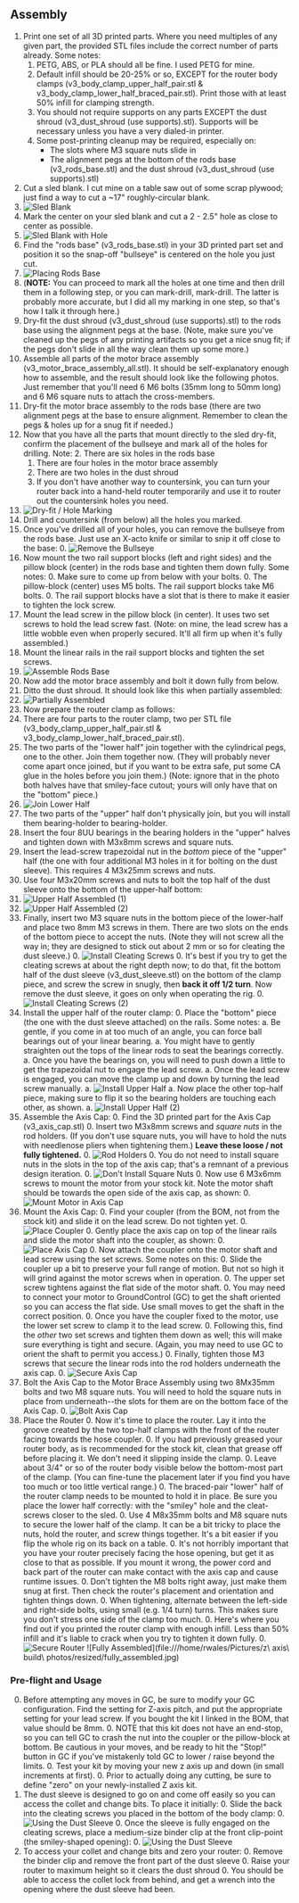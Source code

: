 ## Assembly

1. Print one set of all 3D printed parts. Where you need multiples of any given part, the provided STL files include the correct number of parts already. Some notes:
    1. PETG, ABS, or PLA should all be fine. I used PETG for mine.
    2. Default infill should be 20-25% or so, EXCEPT for the router body clamps (v3_body_clamp_upper_half_pair.stl & v3_body_clamp_lower_half_braced_pair.stl). Print those with at least 50% infill for clamping strength.
    3. You should not require supports on any parts EXCEPT the dust shroud (v3_dust_shroud (use supports).stl). Supports will be necessary unless you have a very dialed-in printer.
    4. Some post-printing cleanup may be required, especially on:
        * The slots where M3 square nuts slide in
        * The alignment pegs at the bottom of the rods base (v3_rods_base.stl) and the dust shroud (v3_dust_shroud (use supports).stl)
1. Cut a sled blank. I cut mine on a table saw out of some scrap plywood; just find a way to cut a ~17" roughly-circular blank. 
0. ![Sled Blank](https://raw.githubusercontent.com/MaslowCommunityGarden/Yet-Another-Z-Axis-Mod/Version-3/sled_blank.jpg)
2. Mark the center on your sled blank and cut a 2 - 2.5" hole as close to center as possible.
0. ![Sled Blank with Hole](https://raw.githubusercontent.com/MaslowCommunityGarden/Yet-Another-Z-Axis-Mod/Version-3/sled_blank_w_hole.jpg)
1. Find the "rods base" (v3_rods_base.stl) in your 3D printed part set and position it so the snap-off "bullseye" is centered on the hole you just cut. 
0. ![Placing Rods Base](https://raw.githubusercontent.com/MaslowCommunityGarden/Yet-Another-Z-Axis-Mod/Version-3/placing_rods_base.jpg)
0. (**NOTE:** You can proceed to mark all the holes at one time and then drill them in a following step, or you can mark-drill, mark-drill. The latter is probably more accurate, but I did all my marking in one step, so that's how I talk it through here.)
0. Dry-fit the dust shroud (v3_dust_shroud (use supports).stl) to the rods base using the alignment pegs at the base. (Note, make sure you've cleaned up the pegs of any printing artifacts so you get a nice snug fit; if the pegs don't slide in all the way clean them up some more.)
0. Assemble all parts of the motor brace assembly (v3_motor_brace_assembly_all.stl). It should be self-explanatory enough how to assemble, and the result should look like the following photos. Just remember that you'll need 6 M6 bolts (35mm long to 50mm long) and 6 M6 square nuts to attach the cross-members.
0. Dry-fit the motor brace assembly to the rods  base (there are two alignment pegs at the base to ensure alignment. Remember to clean the pegs & holes up for a snug fit if needed.)
0. Now that you have all the parts that mount directly to the sled dry-fit, confirm the placement of the bullseye and mark all of the holes for drilling. Note:
    2. There are six holes in the rods base
    1. There are four holes in the motor brace assembly
    0. There are two holes in the dust shroud
    0. If you don't have another way to countersink, you can turn your router back into a hand-held router temporarily and use it to router out the countersink holes you need.
0. ![Dry-fit / Hole Marking](https://raw.githubusercontent.com/MaslowCommunityGarden/Yet-Another-Z-Axis-Mod/Version-3/dry_fit_hole_marking.jpg)
0. Drill and countersink (from below) all the holes you marked.
0. Once you've drilled all of your holes, you can remove the bullseye from the rods base. Just use an X-acto knife or similar to snip it off close to the base:
    0. ![Remove the Bullseye](https://raw.githubusercontent.com/MaslowCommunityGarden/Yet-Another-Z-Axis-Mod/Version-3/remove_bullseye.jpg)
2. Now mount the two rail support blocks (left and right sides) and the pillow block (center) in the rods base and tighten them down fully. Some notes:
    0. Make sure to come up from below with your bolts.
    0. The pillow-block (center) uses M5 bolts. The rail support blocks take M6 bolts.
    0. The rail support blocks have a slot that is there to make it easier to tighten the lock screw. 
2. Mount the lead screw in the pillow block (in center). It uses two set screws to hold the lead screw fast.  (Note: on mine, the lead screw has a little wobble even when properly secured. It'll all firm up when it's fully assembled.)
3. Mount the linear rails in the rail support blocks and tighten the set screws.
0. ![Assemble Rods Base](https://raw.githubusercontent.com/MaslowCommunityGarden/Yet-Another-Z-Axis-Mod/Version-3/assemble_rods_base.jpg)
0. Now add the motor brace assembly and bolt it down fully from below.
0. Ditto the dust shroud. It should look like this when partially assembled:
0. ![Partially Assembled](https://raw.githubusercontent.com/MaslowCommunityGarden/Yet-Another-Z-Axis-Mod/Version-3/partially_assembled.jpg)
0. Now prepare the router clamp as follows:
0. There are four parts to the router clamp, two per STL file (v3_body_clamp_upper_half_pair.stl & v3_body_clamp_lower_half_braced_pair.stl).
0. The two parts of the "lower half" join together with the cylindrical pegs, one to the other. Join them together now. (They will probably never come apart once joined, but if you want to be extra safe, put some CA glue in the holes before you join them.) (Note: ignore that in the photo both halves have that smiley-face cutout; yours will only have that on the "bottom" piece.)
0. ![Join Lower Half](https://raw.githubusercontent.com/MaslowCommunityGarden/Yet-Another-Z-Axis-Mod/Version-3/join_lower_half.jpg)
0. The two parts of the "upper" half don't physically join, but you will install them bearing-holder to bearing-holder.
0. Insert the four 8UU bearings in the bearing holders in the "upper" halves and tighten down with M3x8mm screws and square nuts.
0. Insert the lead-screw trapezoidal nut in the *bottom* piece of the "upper" half (the one with four additional M3 holes in it for bolting on the dust sleeve). This requires 4 M3x25mm screws and nuts.
0. Use four M3x20mm screws and nuts to bolt the top half of the dust sleeve onto the bottom of the upper-half bottom:
0. ![Upper Half Assembled (1)](https://raw.githubusercontent.com/MaslowCommunityGarden/Yet-Another-Z-Axis-Mod/Version-3/upper_half_assembled_1.jpg)
0. ![Upper Half Assembled (2)](https://raw.githubusercontent.com/MaslowCommunityGarden/Yet-Another-Z-Axis-Mod/Version-3/upper_half_assembled_2.jpg)
0. Finally, insert two M3 square nuts in the bottom piece of the lower-half and place two 8mm M3 screws in them. There are two slots on the ends of the bottom piece to accept the nuts. (Note they will not screw all the way in; they are designed to stick out about 2 mm or so for cleating the dust sleeve.)
    0. ![Install Cleating Screws](https://raw.githubusercontent.com/MaslowCommunityGarden/Yet-Another-Z-Axis-Mod/Version-3/install_cleating_screws.jpg)
    0. It's best if you try to get the cleating screws at about the right depth now; to do that, fit the bottom half of the dust sleeve (v3_dust_sleeve.stl) on the bottom of the clamp piece, and screw the screw in snugly, then **back it off 1/2 turn**. Now remove the dust sleeve, it goes on only when operating the rig.
    0. ![Install Cleating Screws (2)](https://raw.githubusercontent.com/MaslowCommunityGarden/Yet-Another-Z-Axis-Mod/Version-3/install_cleating_screws_2.jpg)
0. Install the upper half of the router clamp:
    0. Place the "bottom" piece (the one with the dust sleeve attached) on the rails. Some notes:
        a. Be gentle, if you come in at too much of an angle, you can force ball bearings out of your linear bearing.
        a. You might have to gently straighten out the tops of the linear rods to seat the bearings correctly.
        a. Once you have the bearings on, you will need to push down a little to get the trapezoidal nut to engage the lead screw.
        a. Once the lead screw is engaged, you can move the clamp up and down by turning the lead screw manually.
        a. ![Install Upper Half](https://raw.githubusercontent.com/MaslowCommunityGarden/Yet-Another-Z-Axis-Mod/Version-3/install_upper_half.jpg)
        a. Now place the other top-half piece, making sure to flip it so the bearing holders are touching each other, as shown.
        a. ![Install Upper Half (2)](https://raw.githubusercontent.com/MaslowCommunityGarden/Yet-Another-Z-Axis-Mod/Version-3/install_upper_half_2.jpg)
0. Assemble the Axis Cap:
    0. Find the 3D printed part for the Axis Cap (v3_axis_cap.stl)
    0. Insert two M3x8mm screws and *square nuts* in the rod holders. (If you don't use square nuts, you will have to hold the nuts with needlenose pliers when tightening them.) **Leave these loose / not fully tightened.**
    0. ![Rod Holders](https://raw.githubusercontent.com/MaslowCommunityGarden/Yet-Another-Z-Axis-Mod/Version-3/secure_rod_holders.jpg)
    0. You do not need to install square nuts in the slots in the top of the axis cap; that's a remnant of a previous design iteration.
    0. ![Don't Install Square Nuts](https://raw.githubusercontent.com/MaslowCommunityGarden/Yet-Another-Z-Axis-Mod/Version-3/dont_install_nuts_here.jpg)
    0. Now use 6 M3x6mm screws to mount the motor from your stock kit. Note the motor shaft should be towards the open side of the axis cap, as shown:
    0. ![Mount Motor in Axis Cap](https://raw.githubusercontent.com/MaslowCommunityGarden/Yet-Another-Z-Axis-Mod/Version-3/mount_motor.jpg)
0. Mount the Axis Cap:
    0. Find your coupler (from the BOM, not from the stock kit) and slide it on the lead screw. Do not tighten yet.
    0. ![Place Coupler](https://raw.githubusercontent.com/MaslowCommunityGarden/Yet-Another-Z-Axis-Mod/Version-3/place_coupler.jpg)
    0. Gently place the axis cap on top of the linear rails and slide the motor shaft into the coupler, as shown:
    0. ![Place Axis Cap](https://raw.githubusercontent.com/MaslowCommunityGarden/Yet-Another-Z-Axis-Mod/Version-3/place_axis_cap.jpg)
    0. Now attach the coupler onto the motor shaft and lead screw using the set screws. Some notes on this:
        0. Slide the coupler up a bit to preserve your full range of motion. But not so high it will grind against the motor screws when in operation.
        0. The upper set screw tightens against the flat side of the motor shaft.
        0. You may need to connect your motor to GroundControl (GC) to get the shaft oriented so you can access the flat side. Use small moves to get the shaft in the correct position.
        0. Once you have the coupler fixed to the motor, use the lower set screw to clamp it to the lead screw.
        0. Following this, find the *other* two set screws and tighten them down as well; this will make sure everything is tight and secure. (Again, you may need to use GC to orient the shaft to permit you access.)
        0. Finally, tighten those M3 screws that secure the linear rods into the rod holders underneath the axis cap.
    0. ![Secure Axis Cap](https://raw.githubusercontent.com/MaslowCommunityGarden/Yet-Another-Z-Axis-Mod/Version-3/secure_axis_cap.jpg)
0. Bolt the Axis Cap to the Motor Brace Assembly using two 8Mx35mm bolts and two M8 square nuts. You will need to hold the square nuts in place from underneath--the slots for them are on the bottom face of the Axis Cap.
    0. ![Bolt Axis Cap](https://raw.githubusercontent.com/MaslowCommunityGarden/Yet-Another-Z-Axis-Mod/Version-3/bolt_axis_cap.jpg)
0. Place the Router
    0. Now it's time to place the router. Lay it into the groove created by the two top-half clamps with the front of the router facing towards the hose coupler.
    0. If you had previously greased your router body, as is recommended for the stock kit, clean that grease off before placing it. We don't need it slipping inside the clamp.
    0. Leave about 3/4" or so of the router body visible below the bottom-most part of the clamp. (You can fine-tune the placement later if you find you have too much or too little vertical range.)
    0. The braced-pair "lower" half of the router clamp needs to be mounted to hold it in place. Be sure you place the lower half correctly: with the "smiley" hole and the cleat-screws closer to the sled.
    0. Use 4 M8x35mm bolts and M8 square nuts to secure the lower half of the clamp. It can be a bit tricky to place the nuts, hold the router, and screw things together. It's a bit easier if you flip the whole rig on its back on a table.
    0. It's not horribly important that you have your router precisely facing the hose opening, but get it as close to that as possible. If you mount it wrong, the power cord and back part of the router can make contact with the axis cap and cause runtime issues.
    0. Don't tighten the M8 bolts right away, just make them snug at first. Then check the router's placement and orientation and tighten things down.
    0. When tightening, alternate between the left-side and right-side bolts, using small (e.g. 1/4 turn) turns. This makes sure you don't stress one side of the clamp too much.
    0. Here's where you find out if you printed the router clamp with enough infill. Less than 50% infill and it's liable to crack when you try to tighten it down fully.
    0. ![Secure Router](https://raw.githubusercontent.com/MaslowCommunityGarden/Yet-Another-Z-Axis-Mod/Version-3/secure_router.jpg)
![Fully Assembled](file:///home/rwales/Pictures/z\ axis\ build\ photos/resized/fully_assembled.jpg)


### Pre-flight and Usage

0. Before attempting any moves in GC, be sure to modify your GC configuration. Find the setting for Z-axis pitch, and put the appropriate setting for your lead screw. If you bought the kit I linked in the BOM, that value should be 8mm.
    0. NOTE that this kit does not have an end-stop, so you can tell GC to crash the nut into the coupler or the pillow-block at bottom. Be cautious in your moves, and be ready to hit the "Stop!" button in GC if you've mistakenly told GC to lower / raise beyond the limits.
    0. Test your kit by moving your new z axis up and down (in small increments at first).
    0. Prior to actually doing any cutting, be sure to define "zero" on your newly-installed Z axis kit.
0. The dust sleeve is designed to go on and come off easily so you can access the collet and change bits. To place it initially:
    0. Slide the back into the cleating screws you placed in the bottom of the body clamp:
    0. ![Using the Dust Sleeve](https://raw.githubusercontent.com/MaslowCommunityGarden/Yet-Another-Z-Axis-Mod/Version-3/dust_sleeve_1.jpg)
    0. Once the sleeve is fully engaged on the cleating screws, place a medium-size binder clip at the front clip-point (the smiley-shaped opening):
    0. ![Using the Dust Sleeve](https://raw.githubusercontent.com/MaslowCommunityGarden/Yet-Another-Z-Axis-Mod/Version-3/dust_sleeve_2.jpg)
0. To access your collet and change bits and zero your router:
    0. Remove the binder clip and remove the front part of the dust sleeve
    0. Raise your router to maximum height so it clears the dust shroud
    0. You should be able to access the collet lock from behind, and get a wrench into the opening where the dust sleeve had been.
